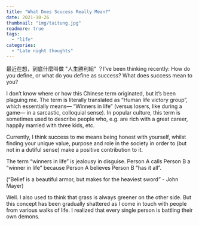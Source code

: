 ```yaml
---
title: "What Does Scucess Really Mean?"
date: 2021-10-26
thumbnail: "img/taitung.jpg"
readmore: true
tags:
  - "life"
categories:
  - "Late night thoughts"
---
```


最近在想，到底什麼叫做 "人生勝利組" ？I’ve been thinking recently: How do you define, or what do you define as success? What does success mean to you?

I don’t know where or how this Chinese term originated, but it’s been plaguing me. The term is literally translated as “Human life victory group”, which essentially means— “Winners in life” (versus losers, like during a game— in a sarcastic, colloquial sense). In popular culture, this term is sometimes used to describe people who, e.g. are rich with a great career, happily married with three kids, etc.

Currently, I think success to me means being honest with yourself, whilst finding your unique value, purpose and role in the society in order to (but not in a dutiful sense) make a positive contribution to it.

The term “winners in life” is jealousy in disguise. Person A calls Person B a “winner in life” because Person A believes Person B “has it all”.

(“Belief is a beautiful armor, but makes for the heaviest sword” - John Mayer)

Well. I also used to think that grass is always greener on the other side. But this concept has been gradually shattered as I come in touch with people from various walks of life. I realized that every single person is battling their own demons.